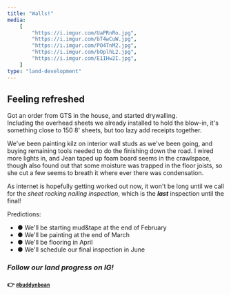 ```yaml
---
title: "Walls!"
media:
    [
        "https://i.imgur.com/UaPRnRo.jpg",
        "https://i.imgur.com/bT4wCuW.jpg",
        "https://i.imgur.com/PO4TnM2.jpg",
        "https://i.imgur.com/bOplhL2.jpg",
        "https://i.imgur.com/E1IHw2I.jpg",
    ]
type: "land-development"
---
```


## Feeling refreshed

Got an order from GTS in the house, and started drywalling. \
Including the overhead sheets we already installed to hold the blow-in, it's something close to 150 8' sheets, but too lazy add receipts together.

We've been painting kilz on interior wall studs as we've been going, and buying remaining tools needed to do the finishing down the road. I wired more lights in, and Jean taped up foam board seems in the crawlspace, though also found out that some moisture was trapped in the floor joists, so she cut a few seems to breath it where ever there was condensation.

As internet is hopefully getting worked out now, it won't be long until we call for the _sheet rocking nailing inspection_, which is the **_last_** inspection until the final!

Predictions:

- ● We'll be starting mud&tape at the end of February
- ● We'll be painting at the end of March
- ● We'll be flooring in April
- ● We'll schedule our final inspection in June

### _Follow our land progress on IG!_

#### 👉 [`@buddynbean`](https://instagram.com/buddynbean)
